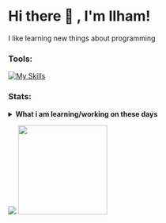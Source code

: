 # Hi there 👋 , I'm Ilham! 
I like learning new things about programming
### Tools:
[![My Skills](https://skillicons.dev/icons?i=html,css,js,c,py,nodejs,tailwind,react&perline=4)](https://skillicons.dev)
### Stats:
<details>
 <summary><strong>What i am learning/working on these days</strong></summary>
    - 🌱 I’m currently learning JavaScript, Phyton, C</br>
    - 👯 I’m looking to collaborate on Automation Project, Web. </br>
    - 🤔 I’m looking for help with master of programming. hehe </br>
    - 💬 Ask me about anything.</br>
    - 📫 How to reach me: <a href="grangerfb31@gmail.com">Email me!</a>  </br>
    - 😄 Pronouns: He/Him </br>
    - ⚡ Fun fact: im a maiden </br>
</details>
<p>
    <img src="https://github-readme-stats.vercel.app/api?username=WildsXD&hide=contribs,prs&show_icons=true&hide_border=true&title_color=000" />
    <img src="https://github-readme-stats.vercel.app/api/top-langs/?username=WildsXD&layout=compact" height=180 />
</p>
